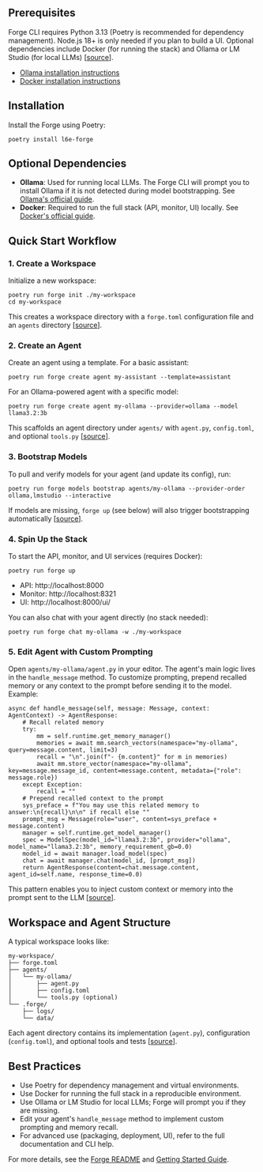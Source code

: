 ## Prerequisites

Forge CLI requires Python 3.13 (Poetry is recommended for dependency management). Node.js 18+ is only needed if you plan to build a UI. Optional dependencies include Docker (for running the stack) and Ollama or LM Studio (for local LLMs) \[[source](https://github.com/l6e-ai/forge/blob/9992fedf4d2bc696c97a5017490730e12843b0ff/README.md)\].

* [Ollama installation instructions](https://ollama.com/download)
* [Docker installation instructions](https://docs.docker.com/get-docker/)

## Installation

Install the Forge using Poetry:

```
poetry install l6e-forge
```

## Optional Dependencies

* **Ollama**: Used for running local LLMs. The Forge CLI will prompt you to install Ollama if it is not detected during model bootstrapping. See [Ollama's official guide](https://ollama.com/download).
* **Docker**: Required to run the full stack (API, monitor, UI) locally. See [Docker's official guide](https://docs.docker.com/get-docker/).

## Quick Start Workflow

### 1. Create a Workspace

Initialize a new workspace:

```
poetry run forge init ./my-workspace
cd my-workspace
```

This creates a workspace directory with a `forge.toml` configuration file and an `agents` directory \[[source](https://github.com/l6e-ai/forge/blob/9992fedf4d2bc696c97a5017490730e12843b0ff/README.md)\].

### 2. Create an Agent

Create an agent using a template. For a basic assistant:

```
poetry run forge create agent my-assistant --template=assistant
```

For an Ollama-powered agent with a specific model:

```
poetry run forge create agent my-ollama --provider=ollama --model llama3.2:3b
```

This scaffolds an agent directory under `agents/` with `agent.py`, `config.toml`, and optional `tools.py` \[[source](https://github.com/l6e-ai/forge/blob/9992fedf4d2bc696c97a5017490730e12843b0ff/docs/getting-started.md)\].

### 3. Bootstrap Models

To pull and verify models for your agent (and update its config), run:

```
poetry run forge models bootstrap agents/my-ollama --provider-order ollama,lmstudio --interactive
```

If models are missing, `forge up` (see below) will also trigger bootstrapping automatically \[[source](https://github.com/l6e-ai/forge/pull/1)\].

### 4. Spin Up the Stack

To start the API, monitor, and UI services (requires Docker):

```
poetry run forge up
```

* API: http://localhost:8000
* Monitor: http://localhost:8321
* UI: http://localhost:8000/ui/

You can also chat with your agent directly (no stack needed):

```
poetry run forge chat my-ollama -w ./my-workspace
```

### 5. Edit Agent with Custom Prompting

Open `agents/my-ollama/agent.py` in your editor. The agent's main logic lives in the `handle_message` method. To customize prompting, prepend recalled memory or any context to the prompt before sending it to the model. Example:

```
async def handle_message(self, message: Message, context: AgentContext) -> AgentResponse:
    # Recall related memory
    try:
        mm = self.runtime.get_memory_manager()
        memories = await mm.search_vectors(namespace="my-ollama", query=message.content, limit=3)
        recall = "\n".join(f"- {m.content}" for m in memories)
        await mm.store_vector(namespace="my-ollama", key=message.message_id, content=message.content, metadata={"role": message.role})
    except Exception:
        recall = ""
    # Prepend recalled context to the prompt
    sys_preface = f"You may use this related memory to answer:\n{recall}\n\n" if recall else ""
    prompt_msg = Message(role="user", content=sys_preface + message.content)
    manager = self.runtime.get_model_manager()
    spec = ModelSpec(model_id="llama3.2:3b", provider="ollama", model_name="llama3.2:3b", memory_requirement_gb=0.0)
    model_id = await manager.load_model(spec)
    chat = await manager.chat(model_id, [prompt_msg])
    return AgentResponse(content=chat.message.content, agent_id=self.name, response_time=0.0)
```

This pattern enables you to inject custom context or memory into the prompt sent to the LLM \[[source](https://github.com/l6e-ai/forge/blob/9992fedf4d2bc696c97a5017490730e12843b0ff/l6e_forge/cli/templates/agent_ollama_py.py)\].

## Workspace and Agent Structure

A typical workspace looks like:

```
my-workspace/
├── forge.toml
├── agents/
│   └── my-ollama/
│       ├── agent.py
│       ├── config.toml
│       └── tools.py (optional)
└── .forge/
    ├── logs/
    └── data/
```

Each agent directory contains its implementation (`agent.py`), configuration (`config.toml`), and optional tools and tests \[[source](https://github.com/l6e-ai/forge/blob/9992fedf4d2bc696c97a5017490730e12843b0ff/docs/cli-and-architecture-design.md)\].

## Best Practices

* Use Poetry for dependency management and virtual environments.
* Use Docker for running the full stack in a reproducible environment.
* Use Ollama or LM Studio for local LLMs; Forge will prompt you if they are missing.
* Edit your agent's `handle_message` method to implement custom prompting and memory recall.
* For advanced use (packaging, deployment, UI), refer to the full documentation and CLI help.

For more details, see the [Forge README](https://github.com/l6e-ai/forge/blob/9992fedf4d2bc696c97a5017490730e12843b0ff/README.md) and [Getting Started Guide](https://github.com/l6e-ai/forge/blob/9992fedf4d2bc696c97a5017490730e12843b0ff/docs/getting-started.md).

